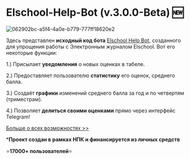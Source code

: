 # Elschool-Help-Bot (v.3.0.0-Beta) 🆕

![062902bc-a5f4-4a0e-b779-777ff18620e2](https://user-images.githubusercontent.com/128232763/226109251-6e8c53aa-d461-40b3-9d5d-afb40bc38b2c.jpg)

Здесь представлен **исходный код бота** [Elschool Help Bot](https://t.me/elschool_help_bot), созданного для упрощения работы с Электронным журналом Elschool. Вот его некоторые функции:

1.) Присылает **уведомления** о новых оценках в табеле.

2.) Предоставляет пользователю **статистику** его оценок, среднего балла.

3.) Создаёт **графики** изменений среднего балла за год и по четвертям (триместрам).

4.) Позволяет **делиться своими оценками** прямо через интерфейс Telegram!

[Больше о всех возможностях >>](https://github.com/theslothbear/Elschool-Help-Bot/blob/main/opportunities.md)

***Проект создан в рамках НПК и финансируется из личных средств**

⭐**17000+ пользователей**⭐

